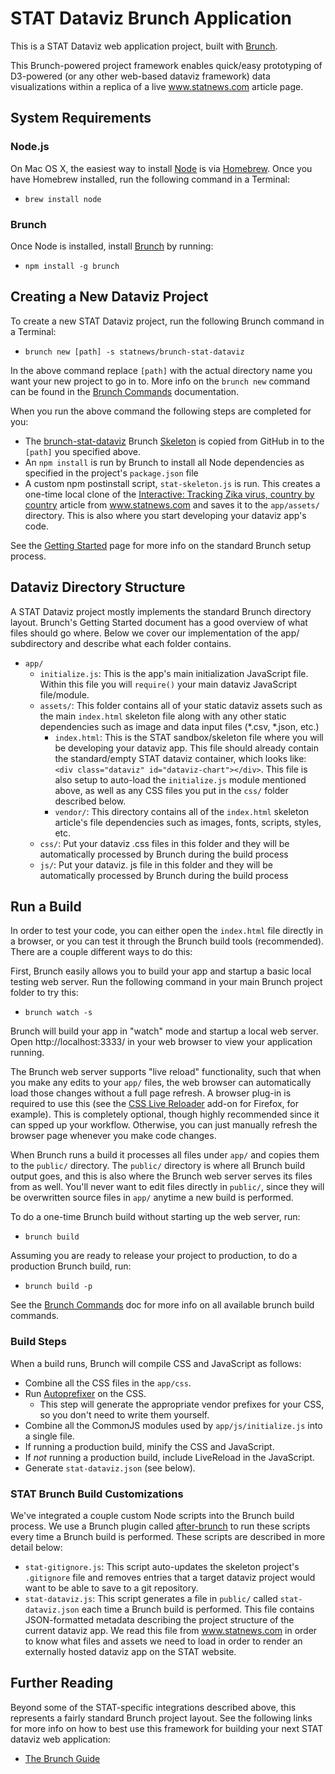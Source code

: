# STAT Dataviz Brunch Application

This is a STAT Dataviz web application project, built with [Brunch](http://brunch.io).

This Brunch-powered project framework enables quick/easy prototyping of D3-powered (or any other web-based dataviz framework) data visualizations within a replica of a live www.statnews.com article page.

## System Requirements

### Node.js

On Mac OS X, the easiest way to install [Node](https://nodejs.org/en/) is via [Homebrew](http://brew.sh/). Once you have Homebrew installed, run the following command in a Terminal:

* `brew install node`

### Brunch

Once Node is installed, install [Brunch](http://brunch.io/) by running:

* `npm install -g brunch`

## Creating a New Dataviz Project

To create a new STAT Dataviz project, run the following Brunch command in a Terminal:

* `brunch new [path] -s statnews/brunch-stat-dataviz`

In the above command replace `[path]` with the actual directory name you want your new project to go in to. More info on the `brunch new` command can be found in the [Brunch Commands](http://brunch.io/docs/commands) documentation.

When you run the above command the following steps are completed for you:

* The [brunch-stat-dataviz](https://github.com/statnews/brunch-stat-dataviz) Brunch [Skeleton](http://brunch.io/skeletons) is copied from GitHub in to the `[path]` you specified above.
* An `npm install` is run by Brunch to install all Node dependencies as specified in the project's `package.json` file
* A custom npm postinstall script, `stat-skeleton.js` is run. This creates a one-time local clone of the [Interactive: Tracking Zika virus, country by country](https://www.statnews.com/2016/03/25/zika-globe-interactive/) article from www.statnews.com and saves it to the `app/assets/` directory. This is also where you start developing your dataviz app's code.

See the [Getting Started](http://brunch.io/docs/getting-started) page for more info on the standard Brunch setup process.

## Dataviz Directory Structure

A STAT Dataviz project mostly implements the standard Brunch directory layout. Brunch's Getting Started document has a good overview of what files should go where. Below we cover our implementation of the app/ subdirectory and describe what each folder contains.

* `app/`
    * `initialize.js`: This is the app's main initialization JavaScript file. Within this file you will `require()`  your main dataviz JavaScript file/module.
    * `assets/`: This folder contains all of your static dataviz assets such as the main `index.html` skeleton file along with any other static dependencies such as image and data input files (*.csv, *.json, etc.)
        * `index.html`: This is the STAT sandbox/skeleton file where you will be developing your dataviz app. This file should already contain the standard/empty STAT dataviz container, which looks like: `<div class="dataviz" id="dataviz-chart"></div>`. This file is also setup to auto-load the `initialize.js` module mentioned above, as well as any CSS files you put in the `css/` folder described below.
        * `vendor/`: This directory contains all of the `index.html` skeleton article's file dependencies such as images, fonts, scripts, styles, etc.
    * `css/`: Put your dataviz .css files in this folder and they will be automatically processed by Brunch during the build process
    * `js/`: Put your dataviz. js file in this folder and they will be automatically processed by Brunch during the build process

## Run a Build

In order to test your code, you can either open the `index.html` file directly in a browser, or you can test it through the Brunch build tools (recommended). There are a couple different ways to do this:

First, Brunch easily allows you to build your app and startup a basic local testing web server. Run the following command in your main Brunch project folder to try this:

* `brunch watch -s`

Brunch will build your app in "watch" mode and startup a local web server. Open http://localhost:3333/ in your web browser to view your application running.

The Brunch web server supports "live reload" functionality, such that when you make any edits to your `app/` files, the web browser can automatically load those changes without a full page refresh. A browser plug-in is required to use this (see the [CSS Live Reloader](https://addons.mozilla.org/en-US/firefox/addon/css-live-reloader) add-on for Firefox, for example). This is completely optional, though highly recommended since it can spped up your workflow. Otherwise, you can just manually refresh the browser page whenever you make code changes.

When Brunch runs a build it processes all files under `app/` and copies them to the `public/` directory. The `public/` directory is where all Brunch build output goes, and this is also where the Brunch web server serves its files from as well. You'll never want to edit files directly in `public/`, since they will be overwritten source files in `app/` anytime a new build is performed.

To do a one-time Brunch build without starting up the web server, run:

* `brunch build`

Assuming you are ready to release your project to production, to do a production Brunch build, run:

* `brunch build -p`

See the [Brunch Commands](https://github.com/brunch/brunch/blob/master/docs/commands.md) doc for more info on all available brunch build commands.

### Build Steps

When a build runs, Brunch will compile CSS and JavaScript as follows:

* Combine all the CSS files in the `app/css`.
* Run [Autoprefixer](https://github.com/postcss/autoprefixer) on the CSS.
  * This step will generate the appropriate vendor prefixes for your CSS, so you don't need to write them yourself.
* Combine all the CommonJS modules used by `app/js/initialize.js` into a single file.
* If running a production build, minify the CSS and JavaScript.
* If _not_ running a production build, include LiveReload in the JavaScript.
* Generate `stat-dataviz.json` (see below).

### STAT Brunch Build Customizations

We've integrated a couple custom Node scripts into the Brunch build process. We use a Brunch plugin called [after-brunch](https://github.com/Creative-Licence-Digital/after-brunch) to run these scripts every time a Brunch build is performed. These scripts are described in more detail below:

* `stat-gitignore.js`: This script auto-updates the skeleton project's `.gitignore` file and removes entries that a target dataviz project would want to be able to save to a git repository.
* `stat-dataviz.js`: This script generates a file in `public/` called `stat-dataviz.json` each time a Brunch build is performed. This file contains JSON-formatted metadata describing the project structure of the current dataviz app. We read this file from www.statnews.com in order to know what files and assets we need to load in order to render an externally hosted dataviz app on the STAT website.

## Further Reading

Beyond some of the STAT-specific integrations described above, this represents a fairly standard Brunch project layout. See the following links for more info on how to best use this framework for building your next STAT dataviz web application:

* [The Brunch Guide](https://github.com/brunch/brunch-guide#readme)
